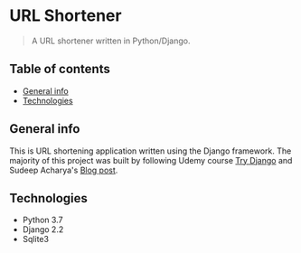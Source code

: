 # URL Shortener
> A URL shortener written in Python/Django.

## Table of contents
* [General info](#general-info)
* [Technologies](#technologies)

## General info
This is URL shortening application written using the Django framework. 
The majority of this project was built by following Udemy course [Try Django](https://www.udemy.com/try-django-1-10/) and Sudeep Acharya's [Blog post](https://hellocoding.wordpress.com/2015/01/12/django-url-shortener/5/).


## Technologies
* Python 3.7
* Django 2.2
* Sqlite3
